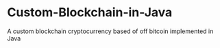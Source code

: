 # Custom-Blockchain-in-Java
A custom blockchain cryptocurrency based of off bitcoin implemented in Java
